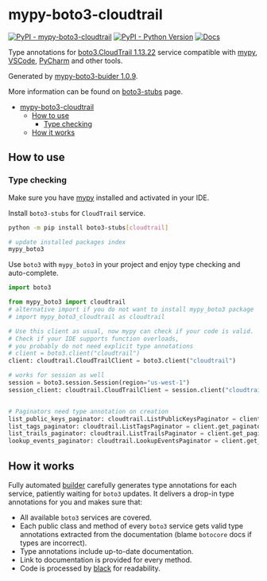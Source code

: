 # mypy-boto3-cloudtrail

[![PyPI - mypy-boto3-cloudtrail](https://img.shields.io/pypi/v/mypy-boto3-cloudtrail.svg?color=blue)](https://pypi.org/project/mypy-boto3-cloudtrail)
[![PyPI - Python Version](https://img.shields.io/pypi/pyversions/mypy-boto3-cloudtrail.svg?color=blue)](https://pypi.org/project/mypy-boto3-cloudtrail)
[![Docs](https://img.shields.io/readthedocs/mypy-boto3-builder.svg?color=blue)](https://mypy-boto3-builder.readthedocs.io/)

Type annotations for
[boto3.CloudTrail 1.13.22](https://boto3.amazonaws.com/v1/documentation/api/1.13.22/reference/services/cloudtrail.html#CloudTrail) service
compatible with [mypy](https://github.com/python/mypy), [VSCode](https://code.visualstudio.com/),
[PyCharm](https://www.jetbrains.com/pycharm/) and other tools.

Generated by [mypy-boto3-buider 1.0.9](https://github.com/vemel/mypy_boto3_builder).

More information can be found on [boto3-stubs](https://pypi.org/project/boto3-stubs/) page.

- [mypy-boto3-cloudtrail](#mypy-boto3-cloudtrail)
  - [How to use](#how-to-use)
    - [Type checking](#type-checking)
  - [How it works](#how-it-works)

## How to use

### Type checking

Make sure you have [mypy](https://github.com/python/mypy) installed and activated in your IDE.

Install `boto3-stubs` for `CloudTrail` service.

```bash
python -m pip install boto3-stubs[cloudtrail]

# update installed packages index
mypy_boto3
```

Use `boto3` with `mypy_boto3` in your project and enjoy type checking and auto-complete.

```python
import boto3

from mypy_boto3 import cloudtrail
# alternative import if you do not want to install mypy_boto3 package
# import mypy_boto3_cloudtrail as cloudtrail

# Use this client as usual, now mypy can check if your code is valid.
# Check if your IDE supports function overloads,
# you probably do not need explicit type annotations
# client = boto3.client("cloudtrail")
client: cloudtrail.CloudTrailClient = boto3.client("cloudtrail")

# works for session as well
session = boto3.session.Session(region="us-west-1")
session_client: cloudtrail.CloudTrailClient = session.client("cloudtrail")


# Paginators need type annotation on creation
list_public_keys_paginator: cloudtrail.ListPublicKeysPaginator = client.get_paginator("list_public_keys")
list_tags_paginator: cloudtrail.ListTagsPaginator = client.get_paginator("list_tags")
list_trails_paginator: cloudtrail.ListTrailsPaginator = client.get_paginator("list_trails")
lookup_events_paginator: cloudtrail.LookupEventsPaginator = client.get_paginator("lookup_events")
```

## How it works

Fully automated [builder](https://github.com/vemel/mypy_boto3_builder) carefully generates
type annotations for each service, patiently waiting for `boto3` updates. It delivers
a drop-in type annotations for you and makes sure that:

- All available `boto3` services are covered.
- Each public class and method of every `boto3` service gets valid type annotations
  extracted from the documentation (blame `botocore` docs if types are incorrect).
- Type annotations include up-to-date documentation.
- Link to documentation is provided for every method.
- Code is processed by [black](https://github.com/psf/black) for readability.
